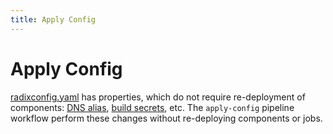 ```yaml
---
title: Apply Config
---
```


# Apply Config

[radixconfig.yaml](/radix-config/index.md) has properties, which do not require re-deployment of components: [DNS alias](/radix-config/index.md#dnsalias), [build secrets](/radix-config/index.md#secrets), etc. The `apply-config` pipeline workflow perform these changes without re-deploying components or jobs. 